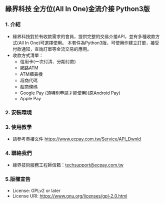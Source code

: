 ## 綠界科技 全方位(All In One)金流介接 Python3版

### 1. 介紹

* 綠界科技對於有收款需求的會員，提供完整的交易介接API，並有多種收款方式(All In One)可選擇使用。
本套件為Python3版，可使用作建立訂單，接受付款通知，查詢訂單等金流交易的應用。
* 收款方式清單：
  * 信用卡(一次付清、分期付款)   
  * 網路ATM
  * ATM櫃員機
  * 超商代碼
  * 超商條碼
  * Google Pay (須特別申請才能使用)(原Android Pay)
  * Apple Pay

### 2. 安裝環境



### 3. 使用教學

* 請參考串接文件 https://www.ecpay.com.tw/Service/API_Dwnld

### 4. 聯絡我們

* 綠界技術服務工程師信箱：techsupport@ecpay.com.tw

### 5.版權宣告

* License: GPLv2 or later
* License URI: https://www.gnu.org/licenses/gpl-2.0.html

